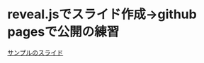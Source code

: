 # reveal.jsでスライド作成→github pagesで公開の練習

[サンプルのスライド](https://takumi34.github.io/sample_revealjs/sample.html#/title-slide)
